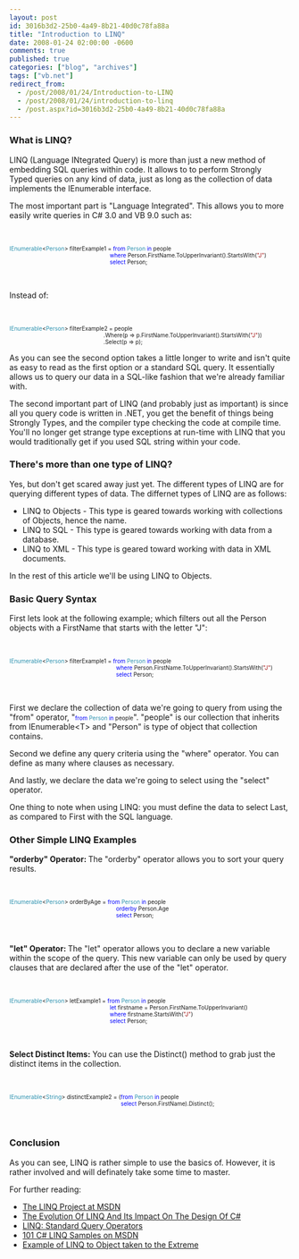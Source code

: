 ```yaml
---
layout: post
id: 3016b3d2-25b0-4a49-8b21-40d0c78fa88a
title: "Introduction to LINQ"
date: 2008-01-24 02:00:00 -0600
comments: true
published: true
categories: ["blog", "archives"]
tags: ["vb.net"]
redirect_from: 
  - /post/2008/01/24/Introduction-to-LINQ
  - /post/2008/01/24/introduction-to-linq
  - /post.aspx?id=3016b3d2-25b0-4a49-8b21-40d0c78fa88a
---
```

<!-- more -->
<h3>What is LINQ?</h3>
<p>LINQ (Language INtegrated Query) is more than just a new method of embedding SQL queries within code. It allows to to perform Strongly Typed&nbsp;queries on any kind of data, just as long as the collection of data implements the IEnumerable interface.</p>
<p>The most important part is "Language Integrated". This allows you to more easily write queries in C# 3.0 and VB 9.0 such as:</p>
<p>&nbsp;</p>
<p><span style="color: #2b91af; font-size: x-small;">IEnumerable</span><span style="font-size: x-small;">&lt;</span><span style="color: #2b91af; font-size: x-small;">Person</span><span style="font-size: x-small;">&gt; filterExample1 = </span><span style="color: #0000ff; font-size: x-small;">from</span><span style="font-size: x-small;"> </span><span style="color: #2b91af; font-size: x-small;">Person</span><span style="font-size: x-small;"> </span><span style="color: #0000ff; font-size: x-small;">in</span><span style="font-size: x-small;"> people<br />&nbsp;&nbsp;&nbsp;&nbsp;&nbsp;&nbsp;&nbsp;&nbsp;&nbsp;&nbsp;&nbsp;&nbsp;&nbsp;&nbsp;&nbsp;&nbsp;&nbsp;&nbsp;&nbsp;&nbsp;&nbsp;&nbsp;&nbsp;&nbsp;&nbsp;&nbsp;&nbsp;&nbsp;&nbsp;&nbsp;&nbsp;&nbsp;&nbsp;&nbsp;&nbsp;&nbsp;&nbsp;&nbsp;&nbsp;&nbsp;&nbsp;&nbsp;&nbsp;&nbsp;&nbsp;&nbsp;&nbsp;&nbsp;&nbsp;&nbsp;&nbsp;&nbsp;&nbsp;&nbsp;&nbsp;&nbsp;&nbsp;&nbsp;&nbsp;&nbsp;&nbsp;&nbsp;&nbsp; </span><span style="color: #0000ff; font-size: x-small;">where</span><span style="font-size: x-small;"> Person.FirstName.ToUpperInvariant().StartsWith(</span><span style="color: #a31515; font-size: x-small;">"J"</span><span style="font-size: x-small;">)<br /></span><span style="color: #0000ff; font-size: x-small;">&nbsp;&nbsp;&nbsp;&nbsp;&nbsp;&nbsp;&nbsp;&nbsp;&nbsp;&nbsp;&nbsp;&nbsp;&nbsp;&nbsp;&nbsp;&nbsp;&nbsp;&nbsp;&nbsp;&nbsp;&nbsp;&nbsp;&nbsp;&nbsp;&nbsp;&nbsp;&nbsp;&nbsp;&nbsp;&nbsp;&nbsp;&nbsp;&nbsp;&nbsp;&nbsp;&nbsp;&nbsp;&nbsp;&nbsp;&nbsp;&nbsp;&nbsp;&nbsp;&nbsp;&nbsp;&nbsp;&nbsp;&nbsp;&nbsp;&nbsp;&nbsp;&nbsp;&nbsp;&nbsp;&nbsp;&nbsp;&nbsp;&nbsp;&nbsp;&nbsp;&nbsp;&nbsp;&nbsp; select</span><span style="font-size: x-small;"> Person;</span></p>
<p>&nbsp;</p>
<p>Instead of:</p>
<p>&nbsp;</p>
<p><span style="color: #2b91af; font-size: x-small;">IEnumerable</span><span style="font-size: x-small;">&lt;</span><span style="color: #2b91af; font-size: x-small;">Person</span><span style="font-size: x-small;">&gt; filterExample2 = people<br />&nbsp;&nbsp;&nbsp;&nbsp;&nbsp;&nbsp;&nbsp;&nbsp;&nbsp;&nbsp;&nbsp;&nbsp;&nbsp;&nbsp;&nbsp;&nbsp;&nbsp;&nbsp;&nbsp;&nbsp;&nbsp;&nbsp;&nbsp;&nbsp;&nbsp;&nbsp;&nbsp;&nbsp;&nbsp;&nbsp;&nbsp;&nbsp;&nbsp;&nbsp;&nbsp;&nbsp;&nbsp;&nbsp;&nbsp;&nbsp;&nbsp;&nbsp;&nbsp;&nbsp;&nbsp;&nbsp;&nbsp;&nbsp;&nbsp;&nbsp;&nbsp;&nbsp;&nbsp;&nbsp;&nbsp;&nbsp;&nbsp;&nbsp;&nbsp; .Where(p =&gt; p.FirstName.ToUpperInvariant().StartsWith(</span><span style="color: #a31515; font-size: x-small;">"J"</span><span style="font-size: x-small;">))<br />&nbsp;&nbsp;&nbsp;&nbsp;&nbsp;&nbsp;&nbsp;&nbsp;&nbsp;&nbsp;&nbsp;&nbsp;&nbsp;&nbsp;&nbsp;&nbsp;&nbsp;&nbsp;&nbsp;&nbsp;&nbsp;&nbsp;&nbsp;&nbsp;&nbsp;&nbsp;&nbsp;&nbsp;&nbsp;&nbsp;&nbsp;&nbsp;&nbsp;&nbsp;&nbsp;&nbsp;&nbsp;&nbsp;&nbsp;&nbsp;&nbsp;&nbsp;&nbsp;&nbsp;&nbsp;&nbsp;&nbsp;&nbsp;&nbsp;&nbsp;&nbsp;&nbsp;&nbsp;&nbsp;&nbsp;&nbsp;&nbsp;&nbsp;&nbsp; .Select(p =&gt; p);</span></p>
<p>As you can see the second option takes a little longer to write and isn't quite as easy to read as the first option or a standard SQL query. It essentially allows us to query our data in a SQL-like fashion that we're already familiar with.</p>
<p>The second important part of LINQ (and probably just as important) is since all you query code is written in .NET, you get the benefit of things being Strongly Types, and the compiler type checking the code at compile time. You'll no longer get strange type exceptions at run-time with LINQ that you would traditionally get if you used SQL string within your code.</p>
<h3>There's more than one type of LINQ?</h3>
<p>Yes, but don't get scared away just yet. The different types of LINQ are for querying different types of data. The differnet types of LINQ are as follows:</p>
<ul>
<li>LINQ to Objects - This type is geared towards working with collections of Objects, hence the name. </li>
<li>LINQ to SQL - This type is geared towards working with data from a database. </li>
<li>LINQ to XML - This type is geared toward working with data in XML documents.</li>
</ul>
<p>In the rest of this article we'll be using LINQ to Objects.</p>
<h3>Basic Query Syntax</h3>
<p>First lets look at the following example; which filters out all the Person objects with a FirstName that starts with the letter "J":</p>
<p>&nbsp;</p>
<p><span style="color: #2b91af; font-size: x-small;">IEnumerable</span><span style="font-size: x-small;">&lt;</span><span style="color: #2b91af; font-size: x-small;">Person</span><span style="font-size: x-small;">&gt; filterExample1 = </span><span style="color: #0000ff; font-size: x-small;">from</span><span style="font-size: x-small;"> </span><span style="color: #2b91af; font-size: x-small;">Person</span><span style="font-size: x-small;"> </span><span style="color: #0000ff; font-size: x-small;">in</span><span style="font-size: x-small;"> people<br />&nbsp;&nbsp;&nbsp;&nbsp;&nbsp;&nbsp;&nbsp;&nbsp;&nbsp;&nbsp;&nbsp;&nbsp;&nbsp;&nbsp;&nbsp;&nbsp;&nbsp;&nbsp;&nbsp;&nbsp;&nbsp;&nbsp;&nbsp;&nbsp;&nbsp;&nbsp;&nbsp;&nbsp;&nbsp;&nbsp;&nbsp;&nbsp;&nbsp;&nbsp;&nbsp;&nbsp;&nbsp;&nbsp;&nbsp;&nbsp;&nbsp;&nbsp;&nbsp;&nbsp;&nbsp;&nbsp;&nbsp;&nbsp;&nbsp;&nbsp;&nbsp;&nbsp;&nbsp;&nbsp;&nbsp;&nbsp;&nbsp;&nbsp;&nbsp;&nbsp;&nbsp;&nbsp;&nbsp;&nbsp;&nbsp;&nbsp;&nbsp; </span><span style="color: #0000ff; font-size: x-small;">where</span><span style="font-size: x-small;"> Person.FirstName.ToUpperInvariant().StartsWith(</span><span style="color: #a31515; font-size: x-small;">"J"</span><span style="font-size: x-small;">)<br /></span><span style="color: #0000ff; font-size: x-small;">&nbsp;&nbsp;&nbsp;&nbsp;&nbsp;&nbsp;&nbsp;&nbsp;&nbsp;&nbsp;&nbsp;&nbsp;&nbsp;&nbsp;&nbsp;&nbsp;&nbsp;&nbsp;&nbsp;&nbsp;&nbsp;&nbsp;&nbsp;&nbsp;&nbsp;&nbsp;&nbsp;&nbsp;&nbsp;&nbsp;&nbsp;&nbsp;&nbsp;&nbsp;&nbsp;&nbsp;&nbsp;&nbsp;&nbsp;&nbsp;&nbsp;&nbsp;&nbsp;&nbsp;&nbsp;&nbsp;&nbsp;&nbsp;&nbsp;&nbsp;&nbsp;&nbsp;&nbsp;&nbsp;&nbsp;&nbsp;&nbsp;&nbsp;&nbsp;&nbsp;&nbsp;&nbsp;&nbsp;&nbsp;&nbsp;&nbsp;&nbsp; select</span><span style="font-size: x-small;"> Person;</span></p>
<p>&nbsp;</p>
<p>First we declare the collection of data we're going to query from using the "from" operator, "<span style="font-size: x-small;"><span style="color: #0000ff;">from</span> <span style="color: #2b91af;">Person</span> <span style="color: #0000ff;">in</span> people</span>". "people" is our collection that inherits from IEnumerable&lt;T&gt; and "Person" is type of object that collection contains.</p>
<p>Second we define any query criteria using the&nbsp;"where" operator. You can define as many where clauses as necessary.</p>
<p>And lastly, we declare the data we're going to select using the "select" operator.</p>
<p>One thing to note when using&nbsp;LINQ: you must define the data to select Last, as compared to First with the&nbsp;SQL language.</p>
<h3>Other Simple LINQ Examples</h3>
<p><strong>"orderby" Operator:&nbsp;</strong>The "orderby" operator allows you to sort your query results.</p>
<p>&nbsp;</p>
<p><span style="color: #2b91af; font-size: x-small;">IEnumerable</span><span style="font-size: x-small;">&lt;</span><span style="color: #2b91af; font-size: x-small;">Person</span><span style="font-size: x-small;">&gt; orderByAge = </span><span style="color: #0000ff; font-size: x-small;">from</span><span style="font-size: x-small;"> </span><span style="color: #2b91af; font-size: x-small;">Person</span><span style="font-size: x-small;"> </span><span style="color: #0000ff; font-size: x-small;">in</span><span style="font-size: x-small;"> people<br /></span><span style="color: #0000ff; font-size: x-small;">&nbsp;&nbsp;&nbsp;&nbsp;&nbsp;&nbsp;&nbsp;&nbsp;&nbsp;&nbsp;&nbsp;&nbsp;&nbsp;&nbsp;&nbsp;&nbsp;&nbsp;&nbsp;&nbsp;&nbsp;&nbsp;&nbsp;&nbsp;&nbsp;&nbsp;&nbsp;&nbsp;&nbsp;&nbsp;&nbsp;&nbsp;&nbsp;&nbsp;&nbsp;&nbsp;&nbsp;&nbsp;&nbsp;&nbsp;&nbsp;&nbsp;&nbsp;&nbsp;&nbsp;&nbsp;&nbsp;&nbsp;&nbsp;&nbsp;&nbsp;&nbsp;&nbsp;&nbsp;&nbsp;&nbsp;&nbsp;&nbsp;&nbsp;&nbsp;&nbsp;&nbsp;&nbsp;&nbsp;&nbsp;&nbsp;&nbsp;&nbsp; orderby</span><span style="font-size: x-small;"> Person.Age<br /></span><span style="color: #0000ff; font-size: x-small;">&nbsp;&nbsp;&nbsp;&nbsp;&nbsp;&nbsp;&nbsp;&nbsp;&nbsp;&nbsp;&nbsp;&nbsp;&nbsp;&nbsp;&nbsp;&nbsp;&nbsp;&nbsp;&nbsp;&nbsp;&nbsp;&nbsp;&nbsp;&nbsp;&nbsp;&nbsp;&nbsp;&nbsp;&nbsp;&nbsp;&nbsp;&nbsp;&nbsp;&nbsp;&nbsp;&nbsp;&nbsp;&nbsp;&nbsp;&nbsp;&nbsp;&nbsp;&nbsp;&nbsp;&nbsp;&nbsp;&nbsp;&nbsp;&nbsp;&nbsp;&nbsp;&nbsp;&nbsp;&nbsp;&nbsp;&nbsp;&nbsp;&nbsp;&nbsp;&nbsp;&nbsp;&nbsp;&nbsp;&nbsp;&nbsp;&nbsp;&nbsp; select</span><span style="font-size: x-small;"> Person;</span></p>
<p>&nbsp;</p>
<p><strong>"let" Operator: </strong>The "let" operator allows you to declare a new variable within the scope of the query. This new variable can only be used by query clauses that are declared after the use of the "let" operator.</p>
<p>&nbsp;</p>
<p><span style="color: #2b91af; font-size: x-small;">IEnumerable</span><span style="font-size: x-small;">&lt;</span><span style="color: #2b91af; font-size: x-small;">Person</span><span style="font-size: x-small;">&gt; letExample1 = </span><span style="color: #0000ff; font-size: x-small;">from</span><span style="font-size: x-small;"> </span><span style="color: #2b91af; font-size: x-small;">Person</span><span style="font-size: x-small;"> </span><span style="color: #0000ff; font-size: x-small;">in</span><span style="font-size: x-small;"> people<br />&nbsp;&nbsp;&nbsp;&nbsp;&nbsp;&nbsp;&nbsp;&nbsp;&nbsp;&nbsp;&nbsp;&nbsp;&nbsp;&nbsp;&nbsp;&nbsp;&nbsp;&nbsp;&nbsp;&nbsp;&nbsp;&nbsp;&nbsp;&nbsp;&nbsp;&nbsp;&nbsp;&nbsp;&nbsp;&nbsp;&nbsp;&nbsp;&nbsp;&nbsp;&nbsp;&nbsp;&nbsp;&nbsp;&nbsp;&nbsp;&nbsp;&nbsp;&nbsp;&nbsp;&nbsp;&nbsp;&nbsp;&nbsp;&nbsp;&nbsp;&nbsp;&nbsp;&nbsp;&nbsp;&nbsp;&nbsp;&nbsp;&nbsp;&nbsp;&nbsp;&nbsp;&nbsp;&nbsp; </span><span style="color: #0000ff; font-size: x-small;">let</span><span style="font-size: x-small;"> firstname = Person.FirstName.ToUpperInvariant()<br /></span><span style="color: #0000ff; font-size: x-small;"><span style="color: #000000;">&nbsp;&nbsp;&nbsp;&nbsp;&nbsp;&nbsp;&nbsp;&nbsp;&nbsp;&nbsp;&nbsp;&nbsp;&nbsp;&nbsp;&nbsp;&nbsp;&nbsp;&nbsp;&nbsp;&nbsp;&nbsp;&nbsp;&nbsp;&nbsp;&nbsp;&nbsp;&nbsp;&nbsp;&nbsp;&nbsp;&nbsp;&nbsp;&nbsp;&nbsp;&nbsp;&nbsp;&nbsp;&nbsp;&nbsp;&nbsp;&nbsp;&nbsp;&nbsp;&nbsp;&nbsp;&nbsp;&nbsp;&nbsp;&nbsp;&nbsp;&nbsp;&nbsp;&nbsp;&nbsp;&nbsp;&nbsp;&nbsp;&nbsp;&nbsp;&nbsp;&nbsp;&nbsp;&nbsp; </span>where</span><span style="font-size: x-small;"> firstname.StartsWith(</span><span style="color: #a31515; font-size: x-small;">"J"</span><span style="font-size: x-small;">)<br /></span><span style="color: #0000ff; font-size: x-small;"><span style="color: #000000;">&nbsp;&nbsp;&nbsp;&nbsp;&nbsp;&nbsp;&nbsp;&nbsp;&nbsp;&nbsp;&nbsp;&nbsp;&nbsp;&nbsp;&nbsp;&nbsp;&nbsp;&nbsp;&nbsp;&nbsp;&nbsp;&nbsp;&nbsp;&nbsp;&nbsp;&nbsp;&nbsp;&nbsp;&nbsp;&nbsp;&nbsp;&nbsp;&nbsp;&nbsp;&nbsp;&nbsp;&nbsp;&nbsp;&nbsp;&nbsp;&nbsp;&nbsp;&nbsp;&nbsp;&nbsp;&nbsp;&nbsp;&nbsp;&nbsp;&nbsp;&nbsp;&nbsp;&nbsp;&nbsp;&nbsp;&nbsp;&nbsp;&nbsp;&nbsp;&nbsp;&nbsp;&nbsp;&nbsp; </span>select</span><span style="font-size: x-small;"> Person;</span></p>
<p>&nbsp;</p>
<p><strong>Select Distinct Items:</strong> You can use the Distinct() method to grab just the distinct items in the collection.</p>
<p>&nbsp;</p>
<p><span style="color: #2b91af; font-size: x-small;">IEnumerable</span><span style="font-size: x-small;">&lt;</span><span style="color: #2b91af; font-size: x-small;">String</span><span style="font-size: x-small;">&gt; distinctExample2 = (</span><span style="color: #0000ff; font-size: x-small;">from</span><span style="font-size: x-small;"> </span><span style="color: #2b91af; font-size: x-small;">Person</span><span style="font-size: x-small;"> </span><span style="color: #0000ff; font-size: x-small;">in</span><span style="font-size: x-small;"> people<br />&nbsp;&nbsp;&nbsp;&nbsp;&nbsp;&nbsp;&nbsp;&nbsp;&nbsp;&nbsp;&nbsp;&nbsp;&nbsp;&nbsp;&nbsp;&nbsp;&nbsp;&nbsp;&nbsp;&nbsp;&nbsp;&nbsp;&nbsp;&nbsp;&nbsp;&nbsp;&nbsp;&nbsp;&nbsp;&nbsp;&nbsp;&nbsp;&nbsp;&nbsp;&nbsp;&nbsp;&nbsp;&nbsp;&nbsp;&nbsp;&nbsp;&nbsp;&nbsp;&nbsp;&nbsp;&nbsp;&nbsp;&nbsp;&nbsp;&nbsp;&nbsp;&nbsp;&nbsp;&nbsp;&nbsp;&nbsp;&nbsp;&nbsp;&nbsp;&nbsp;&nbsp;&nbsp;&nbsp;&nbsp;&nbsp;&nbsp;&nbsp;&nbsp;&nbsp;&nbsp; </span><span style="color: #0000ff; font-size: x-small;">select</span><span style="font-size: x-small;"> Person.FirstName).Distinct();</span></p>
<p>&nbsp;</p>
<h3>Conclusion</h3>
<p>As you can see, LINQ is rather simple to use the basics of. However, it is rather involved and will definately take some time to master.</p>
<p>For further reading:</p>
<ul>
<li><a href="http://msdn2.microsoft.com/en-us/netframework/aa904594.aspx">The LINQ Project at MSDN</a> </li>
<li><a href="http://msdn.microsoft.com/msdnmag/issues/07/06/CSharp30/">The Evolution Of LINQ And Its Impact On The Design Of C#</a> </li>
<li><a href="http://download.microsoft.com/download/5/8/6/5868081c-68aa-40de-9a45-a3803d8134b8/standard_query_operators.doc">LINQ: Standard Query Operators</a> </li>
<li><a href="http://msdn2.microsoft.com/en-us/vcsharp/aa336746.aspx">101 C# LINQ Samples on MSDN</a> </li>
<li><a href="http://blogs.msdn.com/lukeh/archive/2007/10/01/taking-linq-to-objects-to-extremes-a-fully-linqified-raytracer.aspx">Example of LINQ to Object taken to the Extreme</a></li>
</ul>
